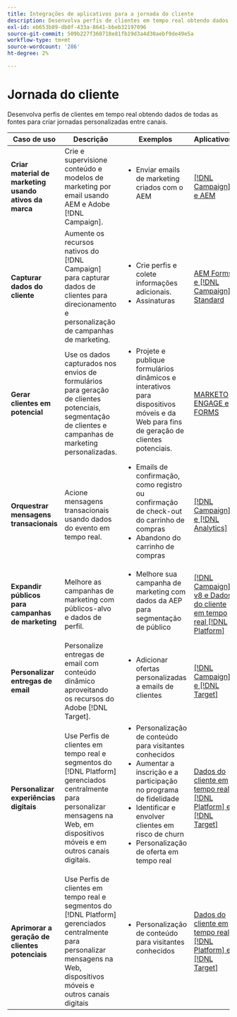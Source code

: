```yaml
---
title: Integrações de aplicativos para a jornada do cliente
description: Desenvolva perfis de clientes em tempo real obtendo dados de todas as fontes para criar jornadas personalizadas entre canais.
exl-id: eb653b89-db0f-433a-8641-bbeb32197096
source-git-commit: 509b227f360718e81fb19d3a4d30aebf9de49e5a
workflow-type: tm+mt
source-wordcount: '286'
ht-degree: 2%

---
```


# Jornada do cliente

Desenvolva perfis de clientes em tempo real obtendo dados de todas as fontes para criar jornadas personalizadas entre canais.


<table>
 <thead>
    <tr>
      <th>Caso de uso</th>
      <th>Descrição</th>
      <th>Exemplos</th>
      <th>Aplicativos</th>
    </tr>
  </thead>
  <tbody>
<tr>
  <td><strong>Criar material de marketing usando ativos da marca</strong><br></td>
  <td>Crie e supervisione conteúdo e modelos de marketing por email usando AEM e Adobe [!DNL Campaign].</td>
  <td>
    <ul style="margin-top: 0;">
      <li>Enviar emails de marketing criados com o AEM</li>
    </ul>    
  </td>
  <td><a href="../integrations-between-applications/experience-manager/experience-manager-campaign.md">[!DNL Campaign] e AEM</a></td>
</tr>

<tr>
  <td><strong>Capturar dados do cliente</strong><br></td>
 <td>Aumente os recursos nativos do [!DNL Campaign] para capturar dados de clientes para direcionamento e personalização de campanhas de marketing.</td>
  <td>
    <ul style="margin-top: 0;">
      <li>Crie perfis e colete informações adicionais. </li>
      <li>Assinaturas</li>
    </ul>
  </td>
  <td><a href="../integrations-between-applications/experience-manager/experience-manager-campaign.md">AEM Forms e [!DNL Campaign] Standard</a></td>
</tr>

<tr>
  <td><strong>Gerar clientes em potencial</strong><br></td>
  <td>Use os dados capturados nos envios de formulários para geração de clientes potenciais, segmentação de clientes e campanhas de marketing personalizadas.</td>
    <td>
    <ul style="margin-top: 0;">
      <li>Projete e publique formulários dinâmicos e interativos para dispositivos móveis e da Web para fins de geração de clientes potenciais.</li>
    </ul>
  </td>
  <td><a href="../integrations-between-applications/experience-manager/experience-manager-marketo.md">MARKETO ENGAGE e FORMS</td>
</tr>

<tr>
  <td><strong>Orquestrar mensagens transacionais</strong><br></td>
  <td>Acione mensagens transacionais usando dados do evento em tempo real.</td>
  <td>
    <ul style="margin-top: 0;">
      <li>Emails de confirmação, como registro ou confirmação de check-out do carrinho de compras </li>
      <li>Abandono do carrinho de compras</li>
    </ul>
  </td>
  <td><a href="../integrations-between-applications/campaign/campaign-analytics.md">[!DNL Campaign] e [!DNL Analytics]</a></td>
</tr>

<tr>
  <td><strong>Expandir públicos para campanhas de marketing</strong><br></td>
  <td>Melhore as campanhas de marketing com públicos-alvo e dados de perfil.</td>
  <td>
    <ul style="margin-top: 0;">
      <li>Melhore sua campanha de marketing com dados da AEP para segmentação de público</li>
    </ul>
  </td>
 <td><a href="../integrations-between-applications/campaign/campaign-rtcdp.md">[!DNL Campaign] v8 e Dados do cliente em tempo real [!DNL Platform]</a></td>
</tr>

<tr>
  <td><strong>Personalizar entregas de email</strong><br></td>
  <td>Personalize entregas de email com conteúdo dinâmico aproveitando os recursos do Adobe [!DNL Target].</td>
  <td>
    <ul style="margin-top: 0;">
      <li>Adicionar ofertas personalizadas a emails de clientes</li>
    </ul>
  </td>
  <td><a href="../integrations-between-applications/campaign/campaign-target.md">[!DNL Campaign] e [!DNL Target]</a></td>
</tr>

<tr>
  <td><strong>Personalizar experiências digitais</strong><br></td>
  <td>Use Perfis de clientes em tempo real e segmentos do [!DNL Platform] gerenciados centralmente para personalizar mensagens na Web, em dispositivos móveis e em outros canais digitais.</td>
  <td>
    <ul style="margin-top: 0;">
      <li>Personalização de conteúdo para visitantes conhecidos</li>
      <li>Aumentar a inscrição e a participação no programa de fidelidade</li>
      <li>Identificar e envolver clientes em risco de churn</li>
      <li>Personalização de oferta em tempo real</li>
    </ul>
  </td>
  <td><a href="../integrations-between-applications/rtcdp/rtcdp-target.md">Dados do cliente em tempo real [!DNL Platform] e [!DNL Target]</a></td>
</tr>

<tr>
  <td><strong>Aprimorar a geração de clientes potenciais</strong><br></td>
  <td>Use Perfis de clientes em tempo real e segmentos do [!DNL Platform] gerenciados centralmente para personalizar mensagens na Web, dispositivos móveis e outros canais digitais</td>
  <td>
    <ul style="margin-top: 0;">
      <li>Personalização de conteúdo para visitantes conhecidos</li>
    </ul>
  </td>
  <td><a href="../integrations-between-applications/rtcdp/rtcdp-target.md">Dados do cliente em tempo real [!DNL Platform] e [!DNL Target]</a></td>
</tr>
</tbody>
</table>
